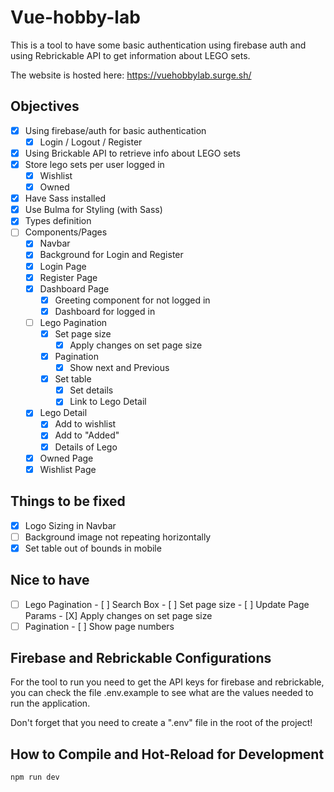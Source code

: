 # Vue-hobby-lab

This is a tool to have some basic authentication using firebase auth and using Rebrickable API to get information about LEGO sets.

The website is hosted here: https://vuehobbylab.surge.sh/

## Objectives
- [X] Using firebase/auth for basic authentication
    - [X] Login / Logout / Register
- [X] Using Brickable API to retrieve info about LEGO sets
- [X] Store lego sets per user logged in
    - [X] Wishlist
    - [X] Owned
- [X] Have Sass installed
- [X] Use Bulma for Styling (with Sass)
- [X] Types definition
- [ ] Components/Pages
    - [X] Navbar
    - [X] Background for Login and Register
    - [X] Login Page
    - [X] Register Page
    - [X] Dashboard Page
        - [X] Greeting component for not logged in
        - [X] Dashboard for logged in
    - [ ] Lego Pagination
        - [X] Set page size
            - [X] Apply changes on set page size
        - [X] Pagination
            - [X] Show next and Previous
        - [X] Set table
            - [X] Set details
            - [X] Link to Lego Detail
    - [X] Lego Detail
        - [X] Add to wishlist
        - [X] Add to "Added"
        - [X] Details of Lego
    - [X] Owned Page
    - [X] Wishlist Page

## Things to be fixed
- [X] Logo Sizing in Navbar
- [ ] Background image not repeating horizontally
- [X] Set table out of bounds in mobile
    
## Nice to have
- [ ] Lego Pagination
        - [ ] Search Box
        - [ ] Set page size
            - [ ] Update Page Params
            - [X] Apply changes on set page size
- [ ] Pagination
            - [ ] Show page numbers

## Firebase and Rebrickable Configurations

For the tool to run you need to get the API keys for firebase and rebrickable, you can check the file .env.example to see what are the values needed to run the application.

Don't forget that you need to create a ".env" file in the root of the project!

## How to Compile and Hot-Reload for Development

```sh
npm run dev
```
